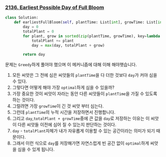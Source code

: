 ### [2136. Earliest Possible Day of Full Bloom](https://leetcode.com/problems/earliest-possible-day-of-full-bloom)

```python
class Solution:
    def earliestFullBloom(self, plantTime: List[int], growTime: List[int]) -> int:        
        day = 0
        totalPlant = 0
        for plant, grow in sorted(zip(plantTime, growTime), key=lambda x: -x[1]):
            totalPlant += plant
            day = max(day, totalPlant + grow)
                
        return day
```

문제는 `Greedy`하게 풀어야 했으며 이 메커니즘에 대해 이해 해야햇습니다.

1. 모든 씨앗은 그 전에 심은 씨앗들의 `plantTime`을 다 더한 것보다 `day`가 커야 심을 수 있다.
2. 그렇다면 어떻게 해야 가장 `optimal`하게 심을 수 있을까?
3. 가장 중요한 것이 씨앗이 자라는 동안 다른 씨앗들이 `plantTime`을 가질 수 있도록 하는 것이다. 
4. 그럴려면 가장 `growTime`이 긴 것 씨앗 부터 심는다. 
5. 그런데 `plantTime`의 누적 시간을 저장하면서 진행합니다.
6. 그리고 `day`,`totalPlant + growTime`중에 큰 값을 `day`로 저장하는 이유는 이 씨앗이 다른 씨앗들 이전에 심어 질 수 있는지 판단하는 것이다.
7. `day` - `totalPlant`자체가 내가 자유롭게 이용할 수 있는 공간이라는 의미가 되기 때문이다.
8. 그래서 이런 식으로 `day`를 저장해가면 자연스럽게 빈 공간 없이 `optimal`하게 씨앗을 심을 수 있게 됩니다.